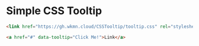 # Simple CSS Tooltip
```html
<link href="https://gh.wkmn.cloud/CSSTooltip/tooltip.css" rel="stylesheet">
```
```html
<a href="#" data-tooltip="Click Me!">Link</a>
```
